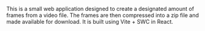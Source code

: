 This is a small web application designed to create a designated amount of frames from a video file. The frames are then compressed into a zip file and made available for download. It is built using Vite + SWC in React.
